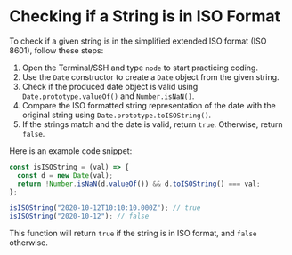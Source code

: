 # Checking if a String is in ISO Format

To check if a given string is in the simplified extended ISO format (ISO 8601), follow these steps:

1. Open the Terminal/SSH and type `node` to start practicing coding.
2. Use the `Date` constructor to create a `Date` object from the given string.
3. Check if the produced date object is valid using `Date.prototype.valueOf()` and `Number.isNaN()`.
4. Compare the ISO formatted string representation of the date with the original string using `Date.prototype.toISOString()`.
5. If the strings match and the date is valid, return `true`. Otherwise, return `false`.

Here is an example code snippet:

```js
const isISOString = (val) => {
  const d = new Date(val);
  return !Number.isNaN(d.valueOf()) && d.toISOString() === val;
};

isISOString("2020-10-12T10:10:10.000Z"); // true
isISOString("2020-10-12"); // false
```

This function will return `true` if the string is in ISO format, and `false` otherwise.
